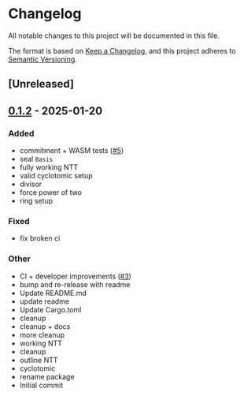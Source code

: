 # Changelog
All notable changes to this project will be documented in this file.

The format is based on [Keep a Changelog](https://keepachangelog.com/en/1.0.0/),
and this project adheres to [Semantic Versioning](https://semver.org/spec/v2.0.0.html).

## [Unreleased]

## [0.1.2](https://github.com/Autoparallel/ajtai/compare/v0.1.1...v0.1.2) - 2025-01-20

### Added
- commitment + WASM tests ([#5](https://github.com/Autoparallel/ajtai/pull/5))
- seal `Basis`
- fully working NTT
- valid cyclotomic setup
- divisor
- force power of two
- ring setup

### Fixed
- fix broken ci

### Other
- CI + developer improvements ([#3](https://github.com/Autoparallel/ajtai/pull/3))
- bump and re-release with readme
- Update README.md
- update readme
- Update Cargo.toml
- cleanup
- cleanup + docs
- more cleanup
- working NTT
- cleanup
- outline NTT
- cyclotomic
- rename package
- Initial commit
